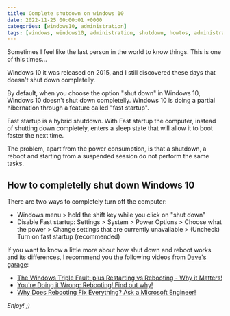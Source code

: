 ```yaml
---
title: Complete shutdown on windows 10
date: 2022-11-25 00:00:01 +0000
categories: [windows10, administration]
tags: [windows, windows10, administration, shutdown, howtos, administration]
---
```


Sometimes I feel like the last person in the world to know things.
This is one of this times...

Windows 10 it was released on 2015, and I still discovered these days that doesn't shut down completelly.

By default, when you choose the option "shut down" in Windows 10, Windows 10 doesn't shut down completelly. 
Windows 10 is doing a partial hibernation through a feature called "fast startup".

Fast startup is a hybrid shutdown. 
With Fast startup the computer, instead of shutting down completely, enters a sleep state that will allow it to boot faster the next time.

The problem, apart from the power consumption, is that a shutdown, a reboot and starting from a suspended session do not perform the same tasks.

## How to completelly shut down Windows 10

There are two ways to completely turn off the computer:
 
* Windows menu > hold the shift key while you click on "shut down"
* Disable Fast startup: Settings > System > Power Options > Choose what the power > Change settings that are currently unavailable > (Uncheck) Turn on fast startup (recommended)

If you want to know a little more about how shut down and reboot works and its differences, I recommend you the following videos from [Dave's garage](https://www.youtube.com/c/DavesGarage):
* [The Windows Triple Fault: plus Restarting vs Rebooting - Why it Matters!](https://www.youtube.com/watch?v=E8gOW0hFoJ0)
* [You're Doing it Wrong: Rebooting! Find out why!](https://www.youtube.com/watch?v=lUIhzACQDAc)
* [Why Does Rebooting Fix Everything? Ask a Microsoft Engineer!](https://www.youtube.com/watch?v=9IPP39OF78M)

_Enjoy! ;)_